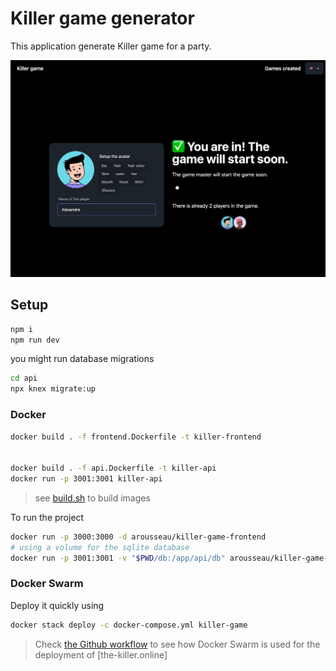 # Killer game generator

This application generate Killer game for a party.

![Example of a killer card](./screenshot.png)

## Setup

```sh
npm i
npm run dev
```

you might run database migrations

```sh
cd api
npx knex migrate:up
```

### Docker

```sh
docker build . -f frontend.Dockerfile -t killer-frontend


docker build . -f api.Dockerfile -t killer-api
docker run -p 3001:3001 killer-api
```

> see [build.sh](./build.sh) to build images

To run the project

```sh
docker run -p 3000:3000 -d arousseau/killer-game-frontend
# using a volume for the sqlite database
docker run -p 3001:3001 -v "$PWD/db:/app/api/db" arousseau/killer-game-api
```

### Docker Swarm

Deploy it quickly using

```sh
docker stack deploy -c docker-compose.yml killer-game
```

> Check [the Github workflow](./.github/workflows/api.yml) to see how Docker Swarm is used for the deployment of [the-killer.online]
